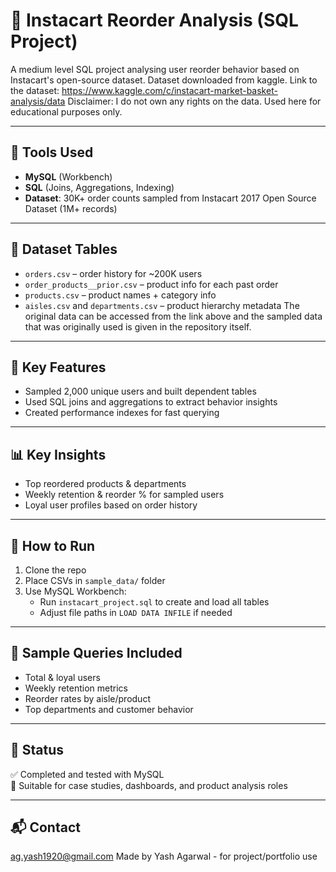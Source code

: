# 🛒 Instacart Reorder Analysis (SQL Project)

A medium level SQL project analysing user reorder behavior based on Instacart's open-source dataset. Dataset downloaded from kaggle.
Link to the dataset: https://www.kaggle.com/c/instacart-market-basket-analysis/data
Disclaimer: I do not own any rights on the data. Used here for educational purposes only.

---

## 🔧 Tools Used
- **MySQL** (Workbench)
- **SQL** (Joins, Aggregations, Indexing)
- **Dataset**: 30K+ order counts sampled from Instacart 2017 Open Source Dataset (1M+ records)

---

## 📁 Dataset Tables
- `orders.csv` – order history for ~200K users
- `order_products__prior.csv` – product info for each past order
- `products.csv` – product names + category info
- `aisles.csv` and `departments.csv` – product hierarchy metadata
  The original data can be accessed from the link above and the sampled data that was originally used is given in the repository itself.

---

## 🚀 Key Features
- Sampled 2,000 unique users and built dependent tables
- Used SQL joins and aggregations to extract behavior insights
- Created performance indexes for fast querying

---

## 📊 Key Insights
- Top reordered products & departments
- Weekly retention & reorder % for sampled users
- Loyal user profiles based on order history

---

## 📂 How to Run
1. Clone the repo
2. Place CSVs in `sample_data/` folder
3. Use MySQL Workbench:
   - Run `instacart_project.sql` to create and load all tables
   - Adjust file paths in `LOAD DATA INFILE` if needed

---

## 📌 Sample Queries Included
- Total & loyal users
- Weekly retention metrics
- Reorder rates by aisle/product
- Top departments and customer behavior

---

## 🏁 Status
✅ Completed and tested with MySQL  
📂 Suitable for case studies, dashboards, and product analysis roles

---

## 📬 Contact
ag.yash1920@gmail.com
Made by Yash Agarwal - for project/portfolio use

